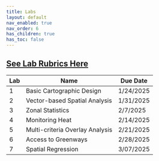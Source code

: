 ```yaml
---
title: Labs
layout: default
nav_enabled: true
nav_order: 6
has_children: true
has_toc: false
---
```

[**See Lab Rubrics Here**](https://docs.google.com/spreadsheets/d/1kFgNBKnNDcvr1A29ZMUfbtXw2RawQECWZ4HOinmRjA0/edit?usp=drive_link)
------------------------------------------------------------------------

| Lab | Name | Due Date     |
|-----|------|--------------|
| 1   | Basic Cartographic Design     | 1/24/2025 |
| 2   | Vector-based Spatial Analysis    | 1/31/2025 |
| 3   | Zonal Statistics     | 2/7/2025  |
| 4   | Monitoring Heat    | 2/14/2025 |
| 5   | Multi-criteria Overlay Analysis    | 2/21/2025 |
| 6   | Access to Greenways    | 2/28/2025 |
| 7   | Spatial Regression    | 3/07/2025 |

